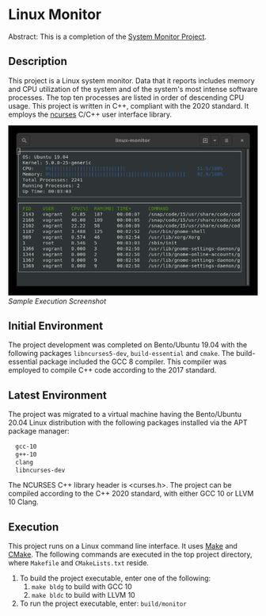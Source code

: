 # Linux Monitor
Abstract: This is a completion of the [System Monitor Project](https://github.com/udacity/CppND-System-Monitor).

## Description
This project is a Linux system monitor. Data that it reports includes memory and CPU utilization of the system and of the system's most intense software processes. The top ten processes are listed in order of descending CPU usage. This project is written in C++, compliant with the 2020 standard. It employs the [ncurses](https://www.gnu.org/software/ncurses/) C/C++ user interface library.

![System Monitor](images/screenshot.png)<br>
*Sample Execution Screenshot*

## Initial Environment
The project development was completed on Bento/Ubuntu 19.04 with the following packages `libncurses5-dev`, `build-essential` and `cmake`. The build-essential package included the GCC 8 compiler. This compiler was employed to compile C++ code according to the 2017 standard.

## Latest Environment
The project was migrated to a virtual machine having the Bento/Ubuntu 20.04 Linux distribution with the following packages installed via the APT package manager:
```
  gcc-10
  g++-10
  clang
  libncurses-dev
```
The NCURSES C++ library header is <curses.h>. The project can be compiled according to the C++ 2020 standard, with either GCC 10 or LLVM 10 Clang.


## Execution
This project runs on a Linux command line interface. It uses [Make](https://www.gnu.org/software/make/) and [CMake](https://cmake.org/). The following commands are executed in the top project directory, where `Makefile` and `CMakeLists.txt` reside.

1. To build the project executable, enter one of the following:
   1. `make bldg` to build with GCC 10
   1. `make bldc` to build with LLVM 10
1. To run the project executable, enter: `build/monitor`

